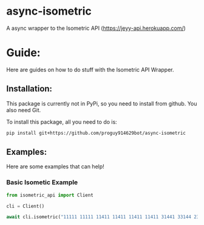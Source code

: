 # async-isometric
A async wrapper to the Isometric API (https://jeyy-api.herokuapp.com/)

# Guide:
Here are guides on how to do stuff with the Isometric API Wrapper.

## Installation:
This package is currently not in PyPi, so you need to install from github.
You also need Git.

To install this package, all you need to do is:
```sh
pip install git+https://github.com/proguy914629bot/async-isometric
```

## Examples:
Here are some examples that can help!

### Basic Isometic Example
```py
from isometric_api import Client

cli = Client()

await cli.isometric("11111 11111 11411 11411 11411 11411 31441 33144 23114 23314 22314- 0 0555 0505 0535- 0 0565 0606 0535- 0 0555 0555 0555")
```
